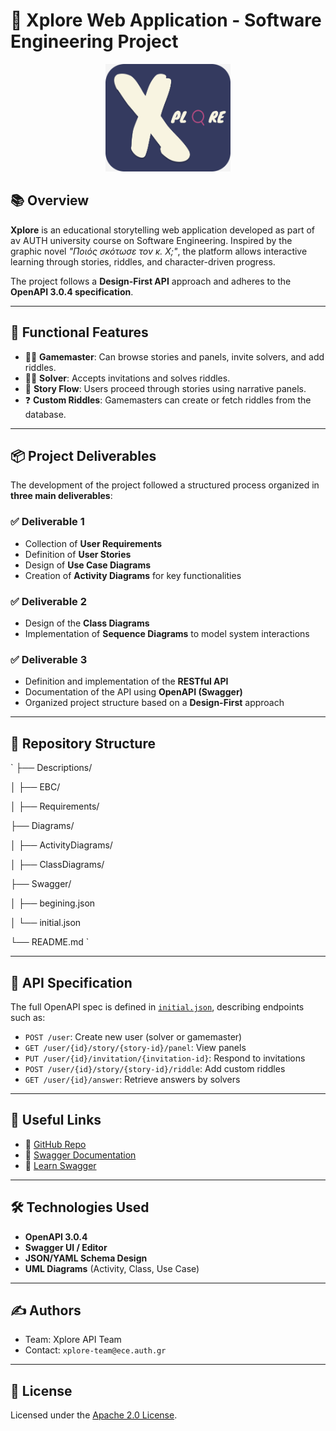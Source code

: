 ﻿# 🧩 Xplore Web Application - Software Engineering Project
<p align="center">
  <img src=".\Mockups\APP_LOGO.png" alt="Xplore Logo" width="200"/>
</p>

## 📚 Overview

**Xplore** is an educational storytelling web application developed as part of aν ΑUTH university course on Software Engineering. Inspired by the graphic novel *"Ποιός σκότωσε τον κ. Χ;"*, the platform allows interactive learning through stories, riddles, and character-driven progress.

The project follows a **Design-First API** approach and adheres to the **OpenAPI 3.0.4 specification**.

---

## 🧠 Functional Features

- 🧑‍🏫 **Gamemaster**: Can browse stories and panels, invite solvers, and add riddles.
- 🧑‍🎓 **Solver**: Accepts invitations and solves riddles.
- 🧩 **Story Flow**: Users proceed through stories using narrative panels.
- ❓ **Custom Riddles**: Gamemasters can create or fetch riddles from the database.

---

## 📦 Project Deliverables

The development of the project followed a structured process organized in **three main deliverables**:

### ✅ Deliverable 1

- Collection of **User Requirements**
- Definition of **User Stories**
- Design of **Use Case Diagrams**
- Creation of **Activity Diagrams** for key functionalities

### ✅ Deliverable 2

- Design of the **Class Diagrams**
- Implementation of **Sequence Diagrams** to model system interactions

### ✅ Deliverable 3

- Definition and implementation of the **RESTful API**
- Documentation of the API using **OpenAPI (Swagger)**
- Organized project structure based on a **Design-First** approach
---

## 📂 Repository Structure
`
├── Descriptions/ 

│ ├── EBC/

│ ├── Requirements/

├── Diagrams/

│ ├── ActivityDiagrams/

│ ├── ClassDiagrams/

├── Swagger/

│ ├── begining.json

│ └── initial.json

└── README.md
`

---

## 📑 API Specification

The full OpenAPI spec is defined in [`initial.json`](./initial.json), describing endpoints such as:

- `POST /user`: Create new user (solver or gamemaster)
- `GET /user/{id}/story/{story-id}/panel`: View panels
- `PUT /user/{id}/invitation/{invitation-id}`: Respond to invitations
- `POST /user/{id}/story/{story-id}/riddle`: Add custom riddles
- `GET /user/{id}/answer`: Retrieve answers by solvers

---

## 🔗 Useful Links

- 📁 [GitHub Repo](https://github.com/dimileou/Software-Engineering-Project)
- 📜 [Swagger Documentation](https://github.com/dimileou/Software-Engineering-Project/tree/main/Swagger)
- 📘 [Learn Swagger](https://swagger.io)

---

## 🛠️ Technologies Used

- **OpenAPI 3.0.4**
- **Swagger UI / Editor**
- **JSON/YAML Schema Design**
- **UML Diagrams** (Activity, Class, Use Case)

---

## ✍️ Authors

- Team: Xplore API Team
- Contact: `xplore-team@ece.auth.gr`

---

## 📄 License

Licensed under the [Apache 2.0 License](https://www.apache.org/licenses/LICENSE-2.0.html).

